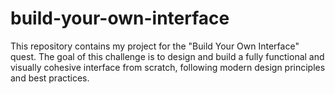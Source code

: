 # build-your-own-interface
This repository contains my project for the "Build Your Own Interface" quest. The goal of this challenge is to design and build a fully functional and visually cohesive interface from scratch, following modern design principles and best practices.
